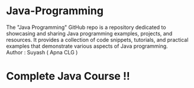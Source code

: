 # Java-Programming
The "Java Programming" GitHub repo is a repository dedicated to showcasing and sharing Java programming examples, projects, and resources. It provides a collection of code snippets, tutorials, and practical examples that demonstrate various aspects of Java programming.
<br>
Author : Suyash ( Apna CLG )
<br>
# Complete Java Course !!
